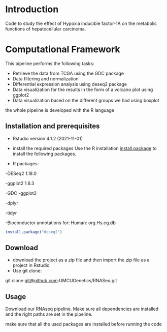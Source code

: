# Introduction

Code to study the effect of Hypoxia inducible factor-1A on the metabolic functions of hepatocellular carcinoma.
# Computational Framework
This pipeline performs the following tasks:

- Retrieve the data from TCGA using the GDC package
- Data filtering and normalization
- Differential expression analysis using deseq2 package
- Data visualization for the results in the form of a volcano plot using ggplot2
- Data visualization based on the different groups we had using boxplot

the whole pipeline is developed with the R language 
## Installation and prerequisites
- Rstudio version 4.1.2 (2021-11-01)
- install the required packages 
Use the R installation [install.package](https://www.rdocumentation.org/packages/utils/versions/3.6.2/topics/install.packages) to install the following packages.

- R packages: 

-DESeq2 1.18.0

-ggplot2 1.6.3

-GDC
-ggplot2

-dplyr

-tidyr

-Bioconductor annotations for:
 Human: org.Hs.eg.db


```R
install.package("deseq2")
```


## Download

- download the project as a zip file and then import the zip file as a project in Rstudio 
- Use git clone:

git clone git@github.com:UMCUGenetics/RNASeq.git

## Usage
Download our RNAseq pipeline. Make sure all dependencies are installed and the right paths are set in the pipeline.

make sure that all the used packages are installed before running the code


